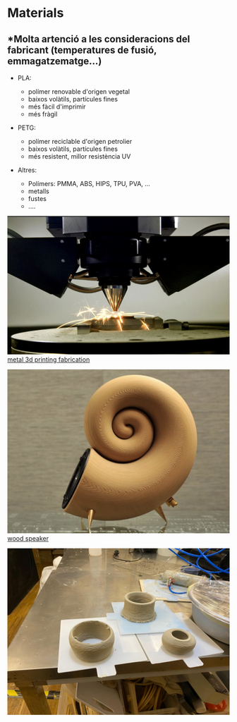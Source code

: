 # Materials

## *Molta artenció a les consideracions del fabricant (temperatures de fusió, emmagatzematge...)

- PLA:
    - polímer renovable d'origen vegetal
    - baixos volàtils, partícules fines
    - més fàcil d'imprimir
    - més fràgil

- PETG:
    - polímer reciclable d'origen petrolier
    - baixos volàtils, partícules fines
    - més resistent, millor resistència UV
        
- Altres:
    - Polímers: PMMA, ABS, HIPS, TPU, PVA, ...
    - metalls 
    - fustes
    - ....


![metal](./IMG/MATERIALS/metal%20.png)
[metal 3d printing fabrication](https://www.allmetalsfab.com/3d-printings-impact-on-the-metal-fabrication-industry/)


![wood](./IMG/MATERIALS/wood.png)
[wood speaker](https://3dprint.com/5188/akemake-first-3d-printed-wood-speaker/)

![](./IMG/MATERIALS/CLAY.jpeg)

